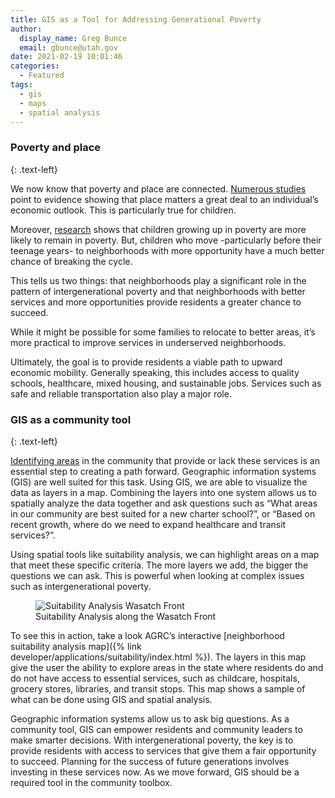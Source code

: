 ```yaml
---
title: GIS as a Tool for Addressing Generational Poverty
author:
  display_name: Greg Bunce
  email: gbunce@utah.gov
date: 2021-02-19 10:01:46
categories:
  - Featured
tags:
  - gis
  - maps
  - spatial analysis
---
```


### Poverty and place
{: .text-left}

We now know that poverty and place are connected. [Numerous studies](https://www.nytimes.com/2015/05/04/upshot/an-atlas-of-upward-mobility-shows-paths-out-of-poverty.html) point to evidence showing that place matters a great deal to an individual’s economic outlook. This is particularly true for children.

Moreover, [research](http://www.equality-of-opportunity.org/images/nbhds_exec_summary.pdf) shows that children growing up in poverty are more likely to remain in poverty. But, children who move -particularly before their teenage years- to neighborhoods with more opportunity have a much better chance of breaking the cycle.

This tells us two things: that neighborhoods play a significant role in the pattern of intergenerational poverty and that neighborhoods with better services and more opportunities provide residents a greater chance to succeed. 

While it might be possible for some families to relocate to better areas, it’s more practical to improve services in underserved neighborhoods. 

Ultimately, the goal is to provide residents a viable path to upward economic mobility. Generally speaking, this includes access to quality schools, healthcare, mixed housing, and sustainable jobs. Services such as safe and reliable transportation also play a major role.

### GIS as a community tool
{: .text-left}

[Identifying areas](https://www.nytimes.com/interactive/2015/05/03/upshot/the-best-and-worst-places-to-grow-up-how-your-area-compares.html) in the community that provide or lack these services is an essential step to creating a path forward. Geographic information systems (GIS) are well suited for this task. Using GIS, we are able to visualize the data as layers in a map. Combining the layers into one system allows us to spatially analyze the data together and ask questions such as “What areas in our community are best suited for a new charter school?”, or “Based on recent growth, where do we need to expand healthcare and transit services?”.

Using spatial tools like suitability analysis, we can highlight areas on a map that meet these specific criteria. The more layers we add, the bigger the questions we can ask. This is powerful when looking at complex issues such as intergenerational poverty.

<div class="flex flex--around">
  <figure class="caption">
    <img class="caption__image" src="{% link images/suitability_analysis_wasatchfront.png %}" alt="Suitability Analysis Wasatch Front" loading="lazy" />
    <figcaption class="caption__text">Suitability Analysis along the Wasatch Front</figcaption>
  </figure>
</div>

To see this in action, take a look AGRC’s interactive [neighborhood suitability analysis map]({% link developer/applications/suitability/index.html %}). The layers in this map give the user the ability to explore areas in the state where residents do and do not have access to essential services, such as childcare, hospitals, grocery stores, libraries, and transit stops. This map shows a sample of what can be done using GIS and spatial analysis.

Geographic information systems allow us to ask big questions. As a community tool, GIS can empower residents and community leaders to make smarter decisions. With intergenerational poverty, the key is to provide residents with access to services that give them a fair opportunity to succeed. Planning for the success of future generations involves investing in these services now. As we move forward, GIS should be a required tool in the community toolbox.

